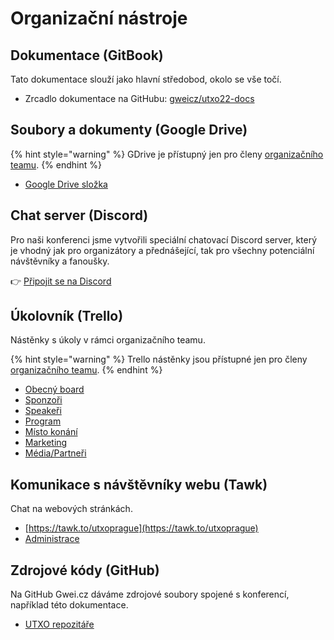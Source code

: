 # Organizační nástroje

## Dokumentace (GitBook)

Tato dokumentace slouží jako hlavní středobod, okolo se vše točí.

* Zrcadlo dokumentace na GitHubu: [gweicz/utxo22-docs](https://github.com/gweicz/utxo22-docs)

## Soubory a dokumenty (Google Drive)

{% hint style="warning" %}
GDrive je přístupný jen pro členy [organizačního teamu](./).
{% endhint %}

* [Google Drive složka](https://drive.google.com/drive/folders/1p\_jc\_hStaWErcWvqmyg8xO-DhbZIcdar)

## Chat server (Discord)

Pro naši konferenci jsme vytvořili speciální chatovací Discord server, který je vhodný jak pro organizátory a přednášející, tak pro všechny potenciální návštěvníky a fanoušky.

👉 [Připojit se na Discord](https://discord.gg/5k9dEtVhnv)

## Úkolovník (Trello)

Nástěnky s úkoly v rámci organizačního teamu.

{% hint style="warning" %}
Trello nástěnky jsou přístupné jen pro členy [organizačního teamu](./).
{% endhint %}

* [Obecný board](https://trello.com/b/LSLOgpV3/kryptopraha-2022)
* [Sponzoři](https://trello.com/b/0KSoqWTd/kryptopraha-2022-sponzo%C5%99i)
* [Speakeři](https://trello.com/b/6d0OZqWu/kryptopraha-2022-speake%C5%99i)
* [Program](https://trello.com/b/04ED90W6/kryptopraha-2022-program)
* [Místo konání](https://trello.com/b/VrzSow7Q/kryptopraha-2022-m%C3%ADsto-kon%C3%A1n%C3%AD)
* [Marketing](https://trello.com/b/pXO6rKTx/kryptopraha-2022-marketing)
* [Média/Partneři](https://trello.com/b/n00ueF4N/utxo22-m%C3%A9dia-partne%C5%99i)

## Komunikace s návštěvníky webu (Tawk)

Chat na webových stránkách.

* [https://tawk.to/utxoprague](https://tawk.to/utxoprague)
* [Administrace](https://dashboard.tawk.to/)

## Zdrojové kódy (GitHub)

Na GitHub Gwei.cz dáváme zdrojové soubory spojené s konferencí, například této dokumentace.

* [UTXO repozitáře](https://github.com/gweicz?q=utxo\&type=all\&language=\&sort=)



